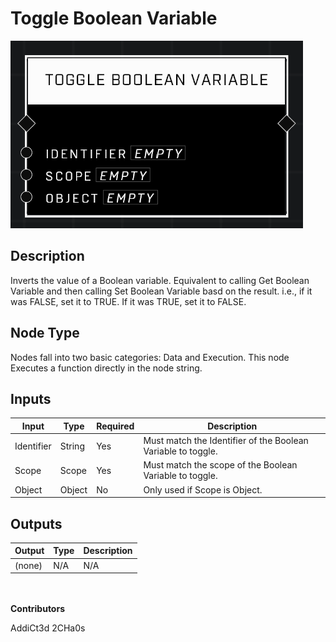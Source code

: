 # Toggle Boolean Variable
![](../../../.gitbook/assets/toggle-boolean-variable.png)
## Description
Inverts the value of a Boolean variable. Equivalent to calling Get Boolean Variable and then calling Set Boolean Variable basd on the result. i.e., if it was FALSE, set it to TRUE. If it was TRUE, set it to FALSE.

## Node Type
Nodes fall into two basic categories: Data and Execution. This node Executes a function directly in the node string.

## Inputs
| Input | Type | Required | Description |
|------------------|------------------|----------|--------------------------------------------------------------|
| Identifier | String | Yes | Must match the Identifier of the Boolean Variable to toggle. |
| Scope | Scope | Yes | Must match the scope of the Boolean Variable to toggle. |
| Object | Object | No | Only used if Scope is Object. |

## Outputs
| Output | Type | Description |
|------------------|------------------|--------------------------------------------------------------|
| (none) | N/A  | N/A  |

\
\
**Contributors**

AddiCt3d 2CHa0s